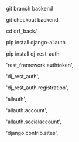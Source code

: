 git branch backend

git checkout backend

cd drf_back/

pip install django-allauth

pip install dj-rest-auth



'rest_framework.authtoken',

'dj_rest_auth',

'dj_rest_auth.registration',

'allauth',

'allauth.account',

'allauth.socialaccount',

'django.contrib.sites',